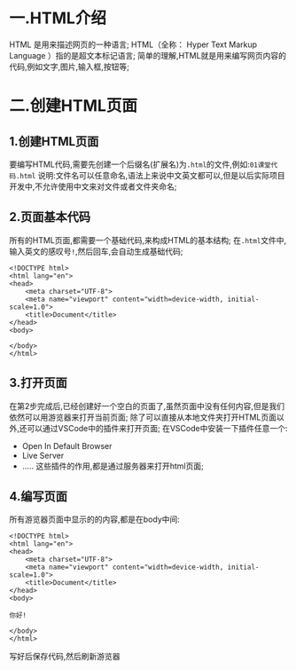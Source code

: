 # 一.HTML介绍
HTML 是用来描述网页的一种语言;
HTML（全称： Hyper Text Markup Language ）指的是超文本标记语言;
简单的理解,HTML就是用来编写网页内容的代码,例如文字,图片,输入框,按钮等;

# 二.创建HTML页面
## 1.创建HTML页面
要编写HTML代码,需要先创建一个后缀名(扩展名)为`.html`的文件,例如:`01课堂代码.html`
说明:文件名可以任意命名,语法上来说中文英文都可以,但是以后实际项目开发中,不允许使用中文来对文件或者文件夹命名;
## 2.页面基本代码
所有的HTML页面,都需要一个基础代码,来构成HTML的基本结构;
在`.html`文件中,输入英文的感叹号`!`,然后回车,会自动生成基础代码;
```
<!DOCTYPE html>
<html lang="en">
<head>
    <meta charset="UTF-8">
    <meta name="viewport" content="width=device-width, initial-scale=1.0">
    <title>Document</title>
</head>
<body>
    
</body>
</html>
```

## 3.打开页面
在第2步完成后,已经创建好一个空白的页面了,虽然页面中没有任何内容,但是我们依然可以用游览器来打开当前页面;
除了可以直接从本地文件夹打开HTML页面以外,还可以通过VSCode中的插件来打开页面;
在VSCode中安装一下插件任意一个:
- Open In Default Browser
- Live Server
- .....
这些插件的作用,都是通过服务器来打开html页面;

## 4.编写页面
所有游览器页面中显示的的内容,都是在body中间:
```
<!DOCTYPE html>
<html lang="en">
<head>
    <meta charset="UTF-8">
    <meta name="viewport" content="width=device-width, initial-scale=1.0">
    <title>Document</title>
</head>
<body>
   
你好!

</body>
</html>
```
写好后保存代码,然后刷新游览器
